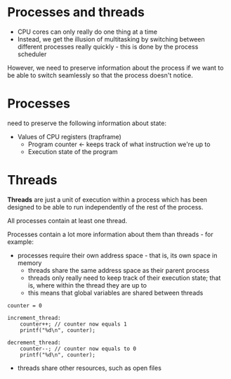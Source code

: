 # Processes and threads

- CPU cores can only really do one thing at a time
- Instead, we get the illusion of multitasking by switching between different processes really quickly - this is done by the process scheduler 

However, we need to preserve information about the process if we want to be able to switch seamlessly so that the process doesn't notice.

# Processes

need to preserve the following information about state:

- Values of CPU registers (trapframe)
    - Program counter <- keeps track of what instruction we're up to
    - Execution state of the program

# Threads

**Threads** are just a unit of execution within a process which has been designed to be able to run independently of the rest of the process.

All processes contain at least one thread.

Processes contain a lot more information about them than threads - for example:

- processes require their own address space - that is, its own space in memory
    - threads share the same address space as their parent process
    - threads only really need to keep track of their execution state; that is, where within the thread they are up to
    - this means that global variables are shared between threads


```
counter = 0

increment_thread:
    counter++; // counter now equals 1
    printf("%d\n", counter);

decrement_thread:
    counter--; // counter now equals to 0
    printf("%d\n", counter);
```

- threads share other resources, such as open files
